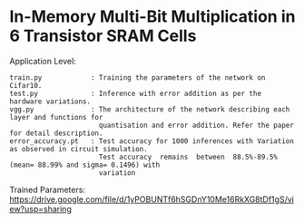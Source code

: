# In-Memory Multi-Bit Multiplication in 6 Transistor SRAM Cells
Application Level:

    train.py            : Training the parameters of the network on Cifar10.
    test.py             : Inference with error addition as per the hardware variations.
    vgg.py              : The architecture of the network describing each layer and functions for 
                          quantisation and error addition. Refer the paper for detail description.
    error_accuracy.pt   : Test accuracy for 1000 inferences with Variation as observed in circuit simulation.
                          Test accuracy  remains  between  88.5%-89.5%  (mean= 88.99% and sigma= 0.1496) with 
                          variation

    
Trained Parameters: https://drive.google.com/file/d/1yPOBUNTf6hSGDnY10Me16RkXG8tDf1gS/view?usp=sharing
